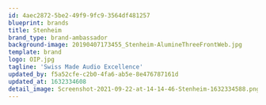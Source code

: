 ```yaml
---
id: 4aec2872-5be2-49f9-9fc9-3564df481257
blueprint: brands
title: Stenheim
brand_type: brand-ambassador
background-image: 20190407173455_Stenheim-AlumineThreeFrontWeb.jpg
template: brand
logo: OIP.jpg
tagline: 'Swiss Made Audio Excellence'
updated_by: f5a52cfe-c2b0-4fa6-ab5e-8e476787161d
updated_at: 1632334608
detail_image: Screenshot-2021-09-22-at-14-14-46-Stenheim-1632334588.png
---
```

